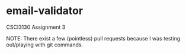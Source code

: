 # email-validator
CSCI3130 Assignment 3

NOTE: There exist a few (pointless) pull requests because I was testing out/playing with git commands.
